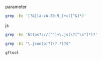 parameter
```bash
grep -Eo '[?&][a-zA-Z0-9_]+=([^&]*)'
```
js
```bash
grep -Eo 'https?://[^"]+\.js(\?[^\s"]*)?'
```

```bash
grep -Ei "\.json(p)?(\?.*)?$"
```
```bash
gftool
```
